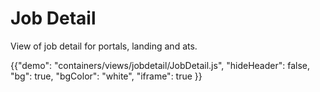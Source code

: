 # Job Detail

<p class="description">View of job detail for portals, landing and ats.</p>

{{"demo": "containers/views/jobdetail/JobDetail.js", "hideHeader": false, "bg": true, "bgColor": "white", "iframe": true }}